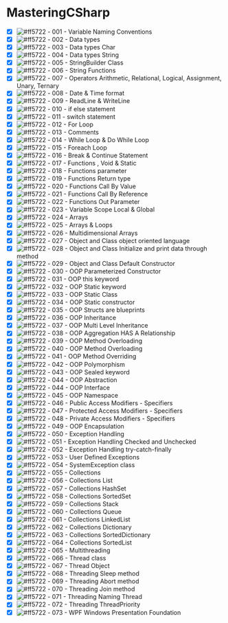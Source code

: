 # MasteringCSharp

- [x] ![#ff5722](https://via.placeholder.com/12/ff5722/000000?text=+)  - 001 - Variable Naming Conventions
- [x] ![#ff5722](https://via.placeholder.com/12/ff5722/000000?text=+)  - 002 - Data types
- [x] ![#ff5722](https://via.placeholder.com/12/ff5722/000000?text=+)  - 003 - Data types Char
- [x] ![#ff5722](https://via.placeholder.com/12/ff5722/000000?text=+)  - 004 - Data types String
- [x] ![#ff5722](https://via.placeholder.com/12/ff5722/000000?text=+)  - 005 - StringBuilder Class
- [x] ![#ff5722](https://via.placeholder.com/12/ff5722/000000?text=+)  - 006 - String Functions
- [x] ![#ff5722](https://via.placeholder.com/12/ff5722/000000?text=+)  - 007 - Operators Arithmetic, Relational, Logical, Assignment, Unary, Ternary
- [x] ![#ff5722](https://via.placeholder.com/12/ff5722/000000?text=+)  - 008 - Date & Time format
- [X] ![#ff5722](https://via.placeholder.com/12/ff5722/000000?text=+)  - 009 - ReadLine & WriteLine
- [x] ![#ff5722](https://via.placeholder.com/12/ff5722/000000?text=+)  - 010 - if else statement
- [x] ![#ff5722](https://via.placeholder.com/12/ff5722/000000?text=+)  - 011 - switch statement
- [x] ![#ff5722](https://via.placeholder.com/12/ff5722/000000?text=+)  - 012 - For Loop
- [x] ![#ff5722](https://via.placeholder.com/12/ff5722/000000?text=+)  - 013 - Comments
- [x] ![#ff5722](https://via.placeholder.com/12/ff5722/000000?text=+)  - 014 - While Loop & Do While Loop
- [x] ![#ff5722](https://via.placeholder.com/12/ff5722/000000?text=+)  - 015 - Foreach Loop
- [x] ![#ff5722](https://via.placeholder.com/12/ff5722/000000?text=+)  - 016 - Break & Continue Statement
- [x] ![#ff5722](https://via.placeholder.com/12/ff5722/000000?text=+)  - 017 - Functions , Void & Static
- [x] ![#ff5722](https://via.placeholder.com/12/ff5722/000000?text=+)  - 018 - Functions parameter
- [x] ![#ff5722](https://via.placeholder.com/12/ff5722/000000?text=+)  - 019 - Functions Return type
- [x] ![#ff5722](https://via.placeholder.com/12/ff5722/000000?text=+)  - 020 - Functions Call By Value
- [x] ![#ff5722](https://via.placeholder.com/12/ff5722/000000?text=+)  - 021 - Functions Call By Reference
- [x] ![#ff5722](https://via.placeholder.com/12/ff5722/000000?text=+)  - 022 - Functions Out Parameter
- [x] ![#ff5722](https://via.placeholder.com/12/ff5722/000000?text=+)  - 023 - Variable Scope Local & Global
- [x] ![#ff5722](https://via.placeholder.com/12/ff5722/000000?text=+)  - 024 - Arrays
- [x] ![#ff5722](https://via.placeholder.com/12/ff5722/000000?text=+)  - 025 - Arrays & Loops
- [x] ![#ff5722](https://via.placeholder.com/12/ff5722/000000?text=+)  - 026 - Multidimensional Arrays
- [x] ![#ff5722](https://via.placeholder.com/12/ff5722/000000?text=+)  - 027 - Object and Class object oriented language
- [x] ![#ff5722](https://via.placeholder.com/12/ff5722/000000?text=+)  - 028 - Object and Class Initialize and print data through method
- [x] ![#ff5722](https://via.placeholder.com/12/ff5722/000000?text=+)  - 029 - Object and Class Default Constructor
- [x] ![#ff5722](https://via.placeholder.com/12/ff5722/000000?text=+)  - 030 - OOP Parameterized Constructor
- [x] ![#ff5722](https://via.placeholder.com/12/ff5722/000000?text=+)  - 031 - OOP this keyword
- [x] ![#ff5722](https://via.placeholder.com/12/ff5722/000000?text=+)  - 032 - OOP Static keyword
- [x] ![#ff5722](https://via.placeholder.com/12/ff5722/000000?text=+)  - 033 - OOP Static Class
- [x] ![#ff5722](https://via.placeholder.com/12/ff5722/000000?text=+)  - 034 - OOP Static constructor
- [x] ![#ff5722](https://via.placeholder.com/12/ff5722/000000?text=+)  - 035 - OOP Structs are blueprints
- [x] ![#ff5722](https://via.placeholder.com/12/ff5722/000000?text=+)  - 036 - OOP Inheritance
- [x] ![#ff5722](https://via.placeholder.com/12/ff5722/000000?text=+)  - 037 - OOP Multi Level Inheritance
- [x] ![#ff5722](https://via.placeholder.com/12/ff5722/000000?text=+)  - 038 - OOP Aggregation HAS A Relationship
- [x] ![#ff5722](https://via.placeholder.com/12/ff5722/000000?text=+)  - 039 - OOP Method Overloading
- [x] ![#ff5722](https://via.placeholder.com/12/ff5722/000000?text=+)  - 040 - OOP Method Overloading
- [x] ![#ff5722](https://via.placeholder.com/12/ff5722/000000?text=+)  - 041 - OOP Method Overriding
- [x] ![#ff5722](https://via.placeholder.com/12/ff5722/000000?text=+)  - 042 - OOP Polymorphism
- [x] ![#ff5722](https://via.placeholder.com/12/ff5722/000000?text=+)  - 043 - OOP Sealed keyword
- [x] ![#ff5722](https://via.placeholder.com/12/ff5722/000000?text=+)  - 044 - OOP Abstraction
- [x] ![#ff5722](https://via.placeholder.com/12/ff5722/000000?text=+)  - 044 - OOP Interface
- [x] ![#ff5722](https://via.placeholder.com/12/ff5722/000000?text=+)  - 045 - OOP Namespace
- [x] ![#ff5722](https://via.placeholder.com/12/ff5722/000000?text=+)  - 046 - Public Access Modifiers - Specifiers
- [x] ![#ff5722](https://via.placeholder.com/12/ff5722/000000?text=+)  - 047 - Protected Access Modifiers - Specifiers
- [x] ![#ff5722](https://via.placeholder.com/12/ff5722/000000?text=+)  - 048 - Private Access Modifiers - Specifiers
- [x] ![#ff5722](https://via.placeholder.com/12/ff5722/000000?text=+)  - 049 - OOP Encapsulation
- [x] ![#ff5722](https://via.placeholder.com/12/ff5722/000000?text=+)  - 050 - Exception Handling
- [x] ![#ff5722](https://via.placeholder.com/12/ff5722/000000?text=+)  - 051 - Exception Handling Checked and Unchecked
- [x] ![#ff5722](https://via.placeholder.com/12/ff5722/000000?text=+)  - 052 - Exception Handling try-catch-finally
- [x] ![#ff5722](https://via.placeholder.com/12/ff5722/000000?text=+)  - 053 - User Defined Exceptions
- [x] ![#ff5722](https://via.placeholder.com/12/ff5722/000000?text=+)  - 054 - SystemException class
- [x] ![#ff5722](https://via.placeholder.com/12/ff5722/000000?text=+)  - 055 - Collections
- [x] ![#ff5722](https://via.placeholder.com/12/ff5722/000000?text=+)  - 056 - Collections List
- [x] ![#ff5722](https://via.placeholder.com/12/ff5722/000000?text=+)  - 057 - Collections HashSet
- [x] ![#ff5722](https://via.placeholder.com/12/ff5722/000000?text=+)  - 058 - Collections SortedSet
- [x] ![#ff5722](https://via.placeholder.com/12/ff5722/000000?text=+)  - 059 - Collections Stack
- [x] ![#ff5722](https://via.placeholder.com/12/ff5722/000000?text=+)  - 060 - Collections Queue
- [x] ![#ff5722](https://via.placeholder.com/12/ff5722/000000?text=+)  - 061 - Collections LinkedList
- [x] ![#ff5722](https://via.placeholder.com/12/ff5722/000000?text=+)  - 062 - Collections Dictionary
- [x] ![#ff5722](https://via.placeholder.com/12/ff5722/000000?text=+)  - 063 - Collections SortedDictionary
- [x] ![#ff5722](https://via.placeholder.com/12/ff5722/000000?text=+)  - 064 - Collections SortedList
- [x] ![#ff5722](https://via.placeholder.com/12/ff5722/000000?text=+)  - 065 - Multithreading
- [x] ![#ff5722](https://via.placeholder.com/12/ff5722/000000?text=+)  - 066 - Thread class
- [x] ![#ff5722](https://via.placeholder.com/12/ff5722/000000?text=+)  - 067 - Thread Object
- [x] ![#ff5722](https://via.placeholder.com/12/ff5722/000000?text=+)  - 068 - Threading Sleep method
- [x] ![#ff5722](https://via.placeholder.com/12/ff5722/000000?text=+)  - 069 - Threading Abort method
- [x] ![#ff5722](https://via.placeholder.com/12/ff5722/000000?text=+)  - 070 - Threading Join method
- [x] ![#ff5722](https://via.placeholder.com/12/ff5722/000000?text=+)  - 071 - Threading Naming Thread
- [x] ![#ff5722](https://via.placeholder.com/12/ff5722/000000?text=+)  - 072 - Threading ThreadPriority
- [x] ![#ff5722](https://via.placeholder.com/12/ff5722/000000?text=+)  - 073 - WPF Windows Presentation Foundation
